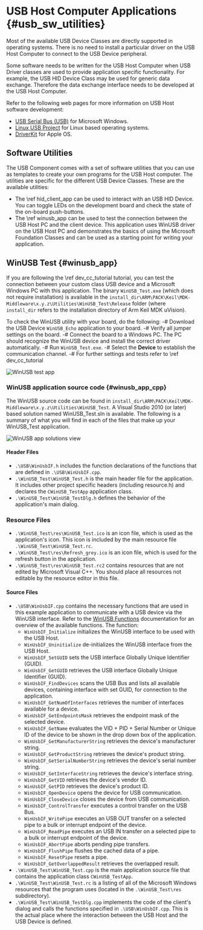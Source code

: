 # USB Host Computer Applications {#usb_sw_utilities}

Most of the available USB Device Classes are directly supported in operating systems. There is no need to install a particular driver on the USB Host Computer to connect to the USB Device peripheral.

Some software needs to be written for the USB Host Computer when USB Driver classes are used to provide application specific functionality. For example, the USB HID Device Class may be used for generic data exchange. Therefore the data exchange interface needs to be developed at the USB Host Computer.

Refer to the following web pages for more information on USB Host software development:

 - [USB Serial Bus (USB)](https://learn.microsoft.com/en-us/windows-hardware/drivers/) for Microsoft Windows.
 - [Linux USB Project](http://www.linux-usb.org/) for Linux based operating systems.
 - [DriverKit](https://developer.apple.com/documentation/driverkit) for Apple OS.

## Software Utilities

The USB Component comes with a set of software utilities that you can use as templates to create your own programs for the USB Host computer. The utilities are specific for the different USB Device Classes. These are the available utilities:

 - The \ref hid_client_app  can be used to interact with an USB HID Device. You can toggle LEDs on the development board and check the state of the on-board push-buttons.
 - The \ref winusb_app can be used to test the connection between the USB Host PC and the client device. This application uses WinUSB driver on the USB Host PC and demonstrates the basics of using the Microsoft Foundation Classes and can be used as a starting point for writing your application.

## WinUSB Test {#winusb_app}

If you are following the \ref dev_cc_tutorial tutorial, you can test the connection between your custom class USB device and a Microsoft Windows PC with this application. The binary `WinUSB_Test.exe` (which does not require installation) is available in the `install_dir\ARM\PACK\Keil\MDK-Middleware\x.y.z\Utilities\WinUSB_Test\Release` folder (where `install_dir` refers to the installation directory of Arm Keil MDK uVision).

To check the WinUSB utility with your board, do the following:
 -# Download the USB Device `WinUSB_Echo` application to your board.
 -# Verify all jumper settings on the board.
 -# Connect the board to a Windows PC. The PC should recognize the WinUSB device and install the correct driver automatically.
 -# Run `WinUSB_Test.exe`.
 -# Select the **Device** to establish the communication channel. 
 -# For further settings and tests refer to \ref dev_cc_tutorial

![WinUSB test app](WinUSB_Test_application.png)

### WinUSB application source code {#winusb_app_cpp}

The WinUSB source code can be found in `install_dir\ARM\PACK\Keil\MDK-Middleware\x.y.z\Utilities\WinUSB_Test`.
A Visual Studio 2010 (or later) based solution named WinUSB_Test.sln is available. The following is a summary of what you
will find in each of the files that make up your WinUSB_Test application.

![WinUSB app solutions view](WinUSB_test_sln.png)

#### Header Files

- `.\USB\WinUsbIF.h` includes the function declarations of the functions that are defined in `.\USB\WinUsbIF.cpp`.
- `.\WinUSB_Test\WinUSB_Test.h` is the main header file for the application. It includes other project specific headers
  (including resource.h) and declares the `CWinUSB_TestApp` application class.
- `.\WinUSB_Test\WinUSB_TestDlg.h` defines the behavior of the application's main dialog.

### Resource Files

- `.\WinUSB_Test\res\WinUSB_Test.ico` is an icon file, which is used as the application's icon. This icon is included
  by the main resource file `.\WinUSB_Test\WinUSB_Test.rc`.
- `.\WinUSB_Test\res\Refresh_grey.ico` is an icon file, which is used for the refresh button in the application.
- `.\WinUSB_Test\res\WinUSB_Test.rc2` contains resources that are not edited by Microsoft Visual C++. You should
  place all resources not editable by the resource editor in this file.

#### Source Files

- `.\USB\WinUsbIF.cpp` contains the necessary functions that are used in this example application to communicate with
  a USB device via the WinUSB interface. Refer to the
  <a href="https://learn.microsoft.com/en-us/windows/win32/api/winusb/" target=_blank>WinUSB Functions</a>
  documentation for an overview of the available functions.	The function:
  - `WinUsbIF_Initialize` initializes the WinUSB interface to be used with the USB Host.
  - `WinUsbIF_Uninitialize` de-initializes the WinUSB interface from the USB Host.
  - `WinUsbIF_SetGUID` sets the USB interface Globally Unique Identifier (GUID).
  - `WinUsbIF_GetGUID` retrieves the USB interface Globally Unique Identifier (GUID).
  - `WinUsbIF_FindDevices` scans the USB Bus and lists all available devices, containing interface with set GUID,
    for connection to the application.
  - `WinUsbIF_GetNumOfInterfaces` retrieves the number of interfaces available for a device.
  - `WinUsbIF_GetEndpointsMask` retrieves the endpoint mask of the selected device.
  - `WinUsbIF_GetName` evaluates the VID + PID + Serial Number or Unique ID of the device to be shown in the drop down box
    of the application.
  - `WinUsbIF_GetManufacturerString` retrieves the device's manufacturer string.
  - `WinUsbIF_GetProductString` retrieves the device's product string.
  - `WinUsbIF_GetSerialNumberString` retrieves the device's serial number string.
  - `WinUsbIF_GetInterfaceString` retrieves the device's interface string.
  - `WinUsbIF_GetVID` retrieves the device's vendor ID.
  - `WinUsbIF_GetPID` retrieves the device's product ID.
  - `WinUsbIF_OpenDevice` opens the device for USB communication.
  - `WinUsbIF_CloseDevice` closes the device from USB communication.
  - `WinUsbIF_ControlTransfer` executes a control transfer on the USB Bus.
  - `WinUsbIF_WritePipe` executes an USB OUT transfer on a selected pipe to a bulk or interrupt endpoint of the device.
  - `WinUsbIF_ReadPipe` executes an USB IN transfer on a selected pipe to a bulk or interrupt endpoint of the device.
  - `WinUsbIF_AbortPipe` aborts pending pipe transfers.
  - `WinUsbIF_FlushPipe` flushes the cached data of a pipe.
  - `WinUsbIF_ResetPipe` resets a pipe.
  - `WinUsbIF_GetOverlappedResult` retrieves the overlapped result.
- `.\WinUSB_Test\WinUSB_Test.cpp` is the main application source file that contains the application class
  `CWinUSB_TestApp`.
- `.\WinUSB_Test\WinUSB_Test.rc` is a listing of all of the Microsoft Windows resources that the program uses (located
  in the `.\WinUSB_Test\res` subdirectory).
- `.\WinUSB_Test\WinUSB_TestDlg.cpp` implements the code of the client's dialog and calls the functions specified in
  `.\USB\WinUsbIF.cpp`. This is the actual place where the interaction between the USB Host and the USB Device is
  defined.